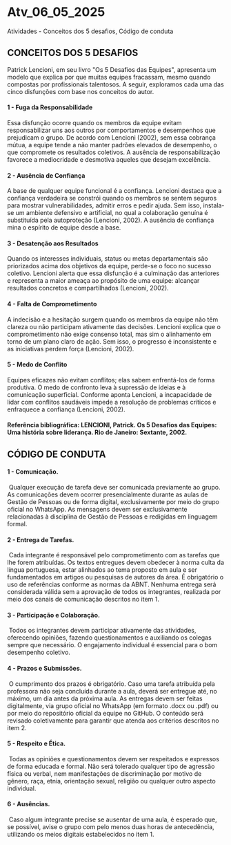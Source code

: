 # Atv_06_05_2025
Atividades - Conceitos dos 5 desafios, Código de conduta

## CONCEITOS DOS 5 DESAFIOS

Patrick Lencioni, em seu livro "Os 5 Desafios das Equipes", apresenta um modelo que explica por que muitas equipes fracassam, mesmo quando compostas por profissionais talentosos. A seguir, exploramos cada uma das cinco disfunções com base nos conceitos do autor.

#### 1 - Fuga da Responsabilidade 
Essa disfunção ocorre quando os membros da equipe evitam responsabilizar uns aos outros por comportamentos e desempenhos que prejudicam o grupo. De acordo com Lencioni (2002), sem essa cobrança mútua, a equipe tende a não manter padrões elevados de desempenho, o que compromete os resultados coletivos. A ausência de responsabilização favorece a mediocridade e desmotiva aqueles que desejam excelência.

#### 2 - Ausência de Confiança
A base de qualquer equipe funcional é a confiança. Lencioni destaca que a confiança verdadeira se constrói quando os membros se sentem seguros para mostrar vulnerabilidades, admitir erros e pedir ajuda. Sem isso, instala-se um ambiente defensivo e artificial, no qual a colaboração genuína é substituída pela autoproteção (Lencioni, 2002). A ausência de confiança mina o espírito de equipe desde a base.

#### 3 - Desatenção aos Resultados
Quando os interesses individuais, status ou metas departamentais são priorizados acima dos objetivos da equipe, perde-se o foco no sucesso coletivo. Lencioni alerta que essa disfunção é a culminação das anteriores e representa a maior ameaça ao propósito de uma equipe: alcançar resultados concretos e compartilhados (Lencioni, 2002).

#### 4 - Falta de Comprometimento
A indecisão e a hesitação surgem quando os membros da equipe não têm clareza ou não participam ativamente das decisões. Lencioni explica que o comprometimento não exige consenso total, mas sim o alinhamento em torno de um plano claro de ação. Sem isso, o progresso é inconsistente e as iniciativas perdem força (Lencioni, 2002).

#### 5 - Medo de Conflito
Equipes eficazes não evitam conflitos; elas sabem enfrentá-los de forma produtiva. O medo de confronto leva à supressão de ideias e à comunicação superficial. Conforme aponta Lencioni, a incapacidade de lidar com conflitos saudáveis impede a resolução de problemas críticos e enfraquece a confiança (Lencioni, 2002).

#### Referência bibliográfica: LENCIONI, Patrick. Os 5 Desafios das Equipes: Uma história sobre liderança. Rio de Janeiro: Sextante, 2002.

## CÓDIGO DE CONDUTA
 
#### 1 - Comunicação.
 Qualquer execução de tarefa deve ser comunicada previamente ao grupo. As comunicações devem ocorrer presencialmente durante as aulas de Gestão de Pessoas ou de forma digital, exclusivamente por meio do grupo oficial no WhatsApp. As mensagens devem ser exclusivamente relacionadas à disciplina de Gestão de Pessoas e redigidas em linguagem formal.
 
#### 2 - Entrega de Tarefas.
 Cada integrante é responsável pelo comprometimento com as tarefas que lhe forem atribuídas. Os textos entregues devem obedecer à norma culta da língua portuguesa, estar alinhados ao tema proposto em aula e ser fundamentados em artigos ou pesquisas de autores da área. É obrigatório o uso de referências conforme as normas da ABNT. Nenhuma entrega será considerada válida sem a aprovação de todos os integrantes, realizada por meio dos canais de comunicação descritos no item 1.
 
#### 3 - Participação e Colaboração.
 Todos os integrantes devem participar ativamente das atividades, oferecendo opiniões, fazendo questionamentos e auxiliando os colegas sempre que necessário. O engajamento individual é essencial para o bom desempenho coletivo.
 
#### 4 - Prazos e Submissões.
 O cumprimento dos prazos é obrigatório. Caso uma tarefa atribuída pela professora não seja concluída durante a aula, deverá ser entregue até, no máximo, um dia antes da próxima aula. As entregas devem ser feitas digitalmente, via grupo oficial no WhatsApp (em formato .docx ou .pdf) ou por meio do repositório oficial da equipe no GitHub. O conteúdo será revisado coletivamente para garantir que atenda aos critérios descritos no item 2.
 
#### 5 - Respeito e Ética.
 Todas as opiniões e questionamentos devem ser respeitados e expressos de forma educada e formal. Não será tolerado qualquer tipo de agressão física ou verbal, nem manifestações de discriminação por motivo de gênero, raça, etnia, orientação sexual, religião ou qualquer outro aspecto individual.
 
#### 6 - Ausências.
 Caso algum integrante precise se ausentar de uma aula, é esperado que, se possível, avise o grupo com pelo menos duas horas de antecedência, utilizando os meios digitais estabelecidos no item 1.
